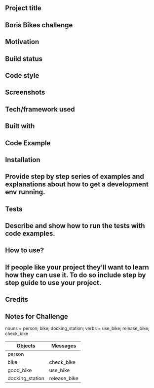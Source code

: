 ## Project title
## Boris Bikes challenge

## Motivation

## Build status


## Code style

## Screenshots


## Tech/framework used


## Built with


## Code Example


## Installation
## Provide step by step series of examples and explanations about how to get a development env running.

## Tests
## Describe and show how to run the tests with code examples.

## How to use?
## If people like your project they’ll want to learn how they can use it. To do so include step by step guide to use your project.

## Credits

## Notes for Challenge

nouns = person; bike; docking_station;
verbs = use_bike; release_bike; check_bike

|    Objects     |     Messages    |
|----------------|-----------------|
| person         |                 |
| bike           | check_bike      |
| good_bike      | use_bike        |
| docking_station| release_bike    |

